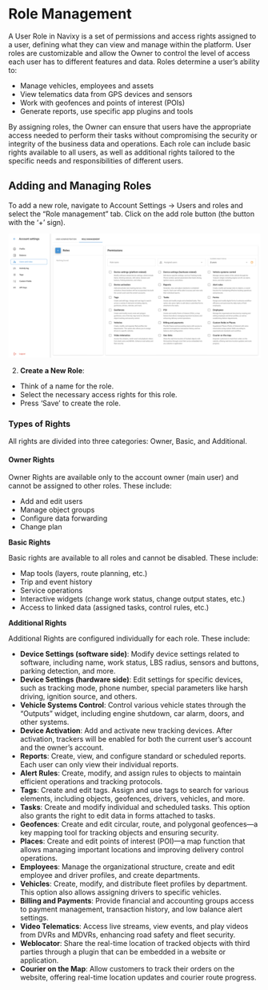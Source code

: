 # Role Management

A User Role in Navixy is a set of permissions and access rights assigned to a user, defining what they can view and manage within the platform. User roles are customizable and allow the Owner to control the level of access each user has to different features and data. Roles determine a user’s ability to:

* Manage vehicles, employees and assets
* View telematics data from GPS devices and sensors
* Work with geofences and points of interest (POIs)
* Generate reports, use specific app plugins and tools

By assigning roles, the Owner can ensure that users have the appropriate access needed to perform their tasks without compromising the security or integrity of the business data and operations. Each role can include basic rights available to all users, as well as additional rights tailored to the specific needs and responsibilities of different users.

## Adding and Managing Roles

To add a new role, navigate to Account Settings → Users and roles and select the “Role management” tab. Click on the add role button (the button with the ‘+’ sign).

![image-20240718-043236.png](attachments/image-20240718-043236.png)

2. **Create a New Role**:

* Think of a name for the role.
* Select the necessary access rights for this role.
* Press ‘Save’ to create the role.

### Types of Rights

All rights are divided into three categories: Owner, Basic, and Additional.

#### Owner Rights

Owner Rights are available only to the account owner (main user) and cannot be assigned to other roles. These include:

* Add and edit users
* Manage object groups
* Configure data forwarding
* Change plan

**Basic Rights**

Basic rights are available to all roles and cannot be disabled. These include:

* Map tools (layers, route planning, etc.)
* Trip and event history
* Service operations
* Interactive widgets (change work status, change output states, etc.)
* Access to linked data (assigned tasks, control rules, etc.)

**Additional Rights**

Additional Rights are configured individually for each role. These include:

* **Device Settings (software side)**: Modify device settings related to software, including name, work status, LBS radius, sensors and buttons, parking detection, and more.
* **Device Settings (hardware side)**: Edit settings for specific devices, such as tracking mode, phone number, special parameters like harsh driving, ignition source, and others.
* **Vehicle Systems Control**: Control various vehicle states through the “Outputs” widget, including engine shutdown, car alarm, doors, and other systems.
* **Device Activation**: Add and activate new tracking devices. After activation, trackers will be enabled for both the current user’s account and the owner’s account.
* **Reports**: Create, view, and configure standard or scheduled reports. Each user can only view their individual reports.
* **Alert Rules**: Create, modify, and assign rules to objects to maintain efficient operations and tracking protocols.
* **Tags**: Create and edit tags. Assign and use tags to search for various elements, including objects, geofences, drivers, vehicles, and more.
* **Tasks**: Create and modify individual and scheduled tasks. This option also grants the right to edit data in forms attached to tasks.
* **Geofences**: Create and edit circular, route, and polygonal geofences—a key mapping tool for tracking objects and ensuring security.
* **Places**: Create and edit points of interest (POI)—a map function that allows managing important locations and improving delivery control operations.
* **Employees**: Manage the organizational structure, create and edit employee and driver profiles, and create departments.
* **Vehicles**: Create, modify, and distribute fleet profiles by department. This option also allows assigning drivers to specific vehicles.
* **Billing and Payments**: Provide financial and accounting groups access to payment management, transaction history, and low balance alert settings.
* **Video Telematics**: Access live streams, view events, and play videos from DVRs and MDVRs, enhancing road safety and fleet security.
* **Weblocator**: Share the real-time location of tracked objects with third parties through a plugin that can be embedded in a website or application.
* **Courier on the Map**: Allow customers to track their orders on the website, offering real-time location updates and courier route progress.
